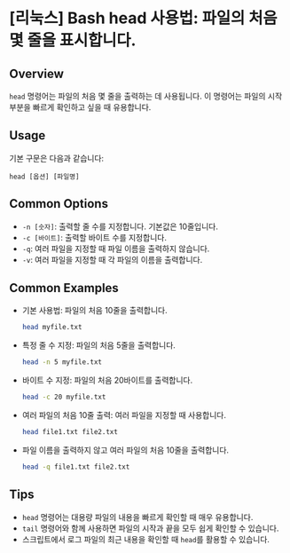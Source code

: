 # [리눅스] Bash head 사용법: 파일의 처음 몇 줄을 표시합니다.

## Overview
`head` 명령어는 파일의 처음 몇 줄을 출력하는 데 사용됩니다. 이 명령어는 파일의 시작 부분을 빠르게 확인하고 싶을 때 유용합니다.

## Usage
기본 구문은 다음과 같습니다:
```
head [옵션] [파일명]
```

## Common Options
- `-n [숫자]`: 출력할 줄 수를 지정합니다. 기본값은 10줄입니다.
- `-c [바이트]`: 출력할 바이트 수를 지정합니다.
- `-q`: 여러 파일을 지정할 때 파일 이름을 출력하지 않습니다.
- `-v`: 여러 파일을 지정할 때 각 파일의 이름을 출력합니다.

## Common Examples
- 기본 사용법: 파일의 처음 10줄을 출력합니다.
    ```bash
    head myfile.txt
    ```

- 특정 줄 수 지정: 파일의 처음 5줄을 출력합니다.
    ```bash
    head -n 5 myfile.txt
    ```

- 바이트 수 지정: 파일의 처음 20바이트를 출력합니다.
    ```bash
    head -c 20 myfile.txt
    ```

- 여러 파일의 처음 10줄 출력: 여러 파일을 지정할 때 사용합니다.
    ```bash
    head file1.txt file2.txt
    ```

- 파일 이름을 출력하지 않고 여러 파일의 처음 10줄을 출력합니다.
    ```bash
    head -q file1.txt file2.txt
    ```

## Tips
- `head` 명령어는 대용량 파일의 내용을 빠르게 확인할 때 매우 유용합니다.
- `tail` 명령어와 함께 사용하면 파일의 시작과 끝을 모두 쉽게 확인할 수 있습니다.
- 스크립트에서 로그 파일의 최근 내용을 확인할 때 `head`를 활용할 수 있습니다.